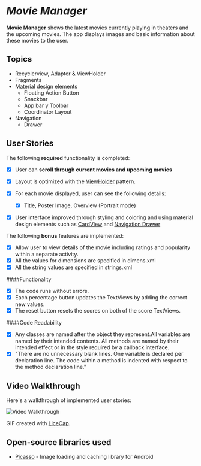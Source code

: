 #  *Movie Manager*

**Movie Manager** shows the latest movies currently playing in theaters and the upcoming movies. The app displays images and basic information about these movies to the user.

## Topics

* Recyclerview, Adapter & ViewHolder
* Fragments
* Material design elements
    - Floating Action Button
    - Snackbar
    - App bar y Toolbar
    - Coordinator Layout
* Navigation
    - Drawer


## User Stories

The following **required** functionality is completed:

* [x] User can **scroll through current movies and upcoming movies**
* [x] Layout is optimized with the [ViewHolder](http://guides.codepath.com/android/Using-an-ArrayAdapter-with-ListView#improving-performance-with-the-viewholder-pattern) pattern.
* [x] For each movie displayed, user can see the following details:
  * [x] Title, Poster Image, Overview (Portrait mode)
* [x] User interface improved through styling and coloring and using material design elements such as [CardView](https://developer.android.com/reference/android/support/v7/widget/CardView.html) and [Navigation Drawer](https://developer.android.com/training/implementing-navigation/nav-drawer.html)


The following **bonus** features are implemented:

* [x] Allow user to view details of the movie including ratings and popularity within a separate activity.
* [x] All the values for dimensions are specified in dimens.xml
* [x] All the string values are specified in strings.xml

####Functionality
* [x] The code runs without errors.
* [x] Each percentage button updates the TextViews by adding the correct new values.
* [x] The reset button resets the scores on both of the score TextViews.

####Code Readability
* [x] Any classes are named after the object they represent.All variables are named by their intended contents. All methods are named by their intended effect or in the style required by a callback interface.
* [x] "There are no unnecessary blank lines. One variable is declared per declaration line. The code within a method is indented with respect to the method declaration line."

## Video Walkthrough

Here's a walkthrough of implemented user stories:

<img src='https://github.com/binay-shah/developing_mobile_app/blob/master/week3/examples/MovieManager/movie_manager_demo.gif' title='Video Walkthrough' width='' alt='Video Walkthrough' />

GIF created with [LiceCap](http://www.cockos.com/licecap/).

## Open-source libraries used

- [Picasso](http://square.github.io/picasso/) - Image loading and caching library for Android
